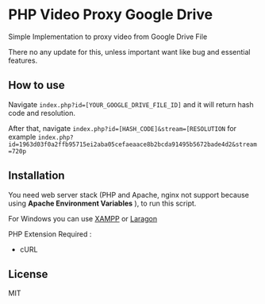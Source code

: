 # PHP Video Proxy Google Drive
Simple Implementation to proxy video from Google Drive File

There no any update for this, unless important want like bug and essential features.

## How to use

Navigate `index.php?id=[YOUR_GOOGLE_DRIVE_FILE_ID]` and it will return hash code and resolution.

After that, navigate `index.php?id=[HASH_CODE]&stream=[RESOLUTION` for example `index.php?id=1963d03f0a2ffb95715ei2aba05cefaeaace8b2bcda91495b5672bade4d2&stream=720p`

## Installation
You need web server stack (PHP and Apache, nginx not support because using **Apache Environment Variables** ), to run this script.

For Windows you can use [XAMPP](apachefriends.org) or [Laragon](laragon.org)

PHP Extension Required :
- cURL

## License
MIT
